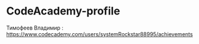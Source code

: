 # CodeAcademy-profile
Тимофеев Владимир : https://www.codecademy.com/users/systemRockstar88995/achievements
